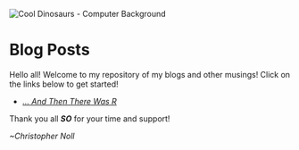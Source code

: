 ![Cool Dinosaurs - Computer Background](https://i0.wp.com/nicolaslevy.net/links_references/social/patrick-harris-this-is-so-going-into-my-blog-gif-funny-humor1.gif)
# **Blog Posts**

  Hello all! Welcome to my repository of my blogs and other musings! Click on the links below to get started!

- *[... And Then There Was R](https://github.com/Christopher-Noll/EarthYoungInvestigatorProject/blob/master/Blogs/Blog_Post_July3rd.md)*

Thank you all ***SO*** for your time and support!

*~Christopher Noll*

